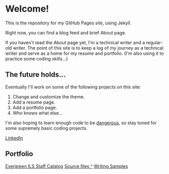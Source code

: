 # Welcome!

This is the repository for my GitHub Pages site, using Jekyll. 

Right now, you can find a blog feed and brief About page.

If you haven't read the About page yet, I'm a technical writer and a regular-old writer. The point of this site is to keep a log of my journey as a technical writer and serve as a home for my resume and portfolio. (I'm also using it to practice some coding skills...)

## The future holds...

Eventually I'll work on some of the following projects on this site:
1. Change and customize the theme.
2. Add a resume page.
3. Add a portfolio page.
4. Who knows what else...

I'm also hoping to learn enough code to be [dangerous](http://hackwrite.com/posts/enough-to-be-dangerous/), so stay tuned for some supremely basic coding projects.

[LinkedIn](https://www.linkedin.com/in/slpennington/)

## Portfolio
[Evergreen ILS Staff Catalog](https://docs.evergreen-ils.org/docs/latest/staff_catalog/introduction.html)
[Source files ^](https://github.com/evergreen-library-system/Evergreen/tree/main/docs/modules/staff_catalog)
[Writing Samples](https://drive.google.com/drive/u/0/folders/1-53Rq3FfOdOlGq3WiFVl1LstvLwc5UJP)

